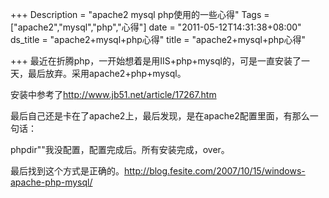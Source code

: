 +++
Description = "apache2 mysql php使用的一些心得"
Tags = ["apache2","mysql","php","心得"]
date = "2011-05-12T14:31:38+08:00"
ds_title = "apache2+mysql+php心得"
title = "apache2+mysql+php心得"

+++
最近在折腾php，一开始想着是用IIS+php+mysql的，可是一直安装了一天，最后放弃。采用apache2+php+mysql。

安装中参考了<a href="http://www.jb51.net/article/17267.htm">http://www.jb51.net/article/17267.htm</a>

最后自己还是卡在了apache2上，最后发现，是在apache2配置里面，有那么一句话：

phpdir""我没配置，配置完成后。所有安装完成，over。

最后找到这个方式是正确的。<a href="http://blog.fesite.com/2007/10/15/windows-apache-php-mysql/">http://blog.fesite.com/2007/10/15/windows-apache-php-mysql/</a>
